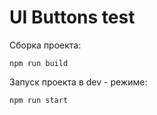 # UI Buttons test

Сборка проекта:

```
npm run build
```

Запуск проекта в dev - режиме:

```
npm run start
```
